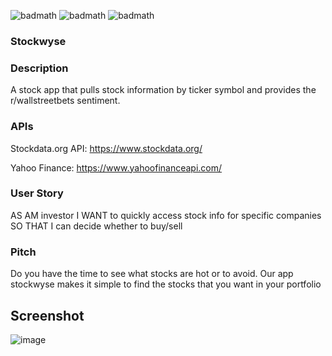 ![badmath](https://img.shields.io/badge/-HTML-orange) ![badmath](https://img.shields.io/badge/-CSS-blue) ![badmath](https://img.shields.io/badge/-JS-yellow)

### Stockwyse

### Description
A stock app that pulls stock information by ticker symbol and provides the r/wallstreetbets sentiment.

### APIs
Stockdata.org API:
  https://www.stockdata.org/
  
Yahoo Finance:
  https://www.yahoofinanceapi.com/

### User Story
AS AM investor
I WANT to quickly access stock info for specific companies
SO THAT I can decide whether to buy/sell

### Pitch
Do you have the time to see what stocks are hot or to avoid. Our app stockwyse makes it simple to find the stocks that you want in your portfolio

## Screenshot
![image](https://user-images.githubusercontent.com/92769029/146694153-3c9b18b0-4177-48d0-a35e-924d555bca46.png)
